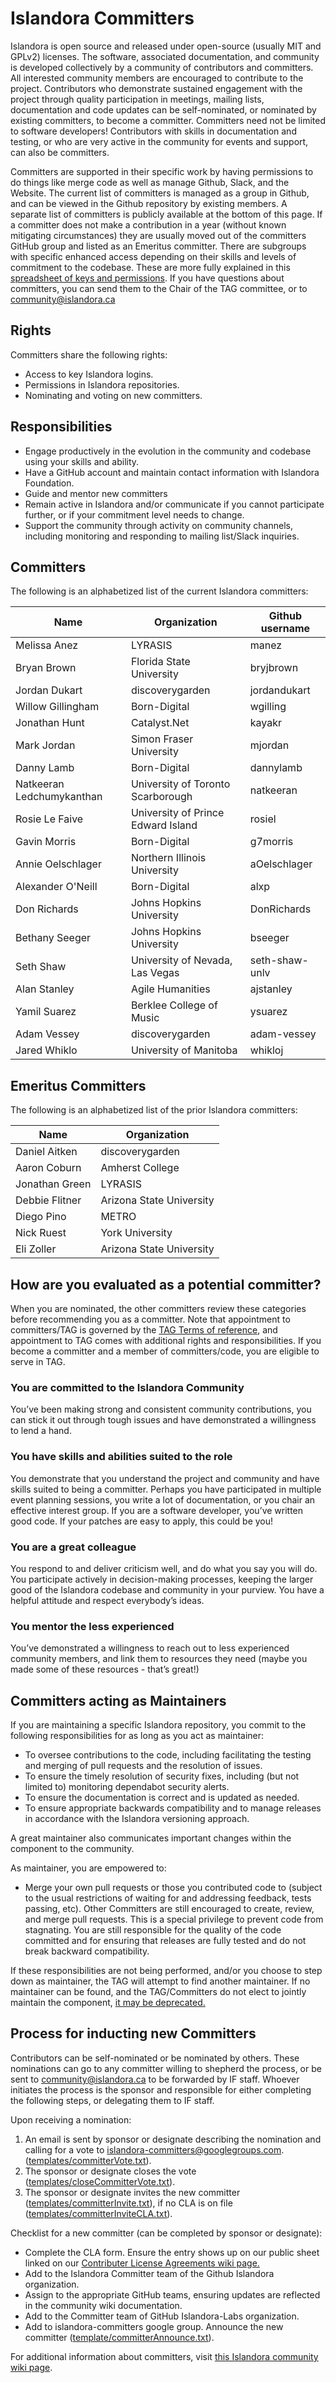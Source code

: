 # Islandora Committers

Islandora is open source and released under open-source (usually MIT and GPLv2) licenses. The software, associated documentation, and community is developed collectively by a community of contributors and committers. All interested community members are encouraged to contribute to the project. Contributors who demonstrate sustained engagement with the project through quality participation in meetings, mailing lists, documentation and code updates can be self-nominated, or nominated by existing committers, to become a committer. Committers need not be limited to software developers! Contributors with skills in documentation and testing, or who are very active in the community for events and support, can also be committers. 

Committers are supported in their specific work by having permissions to do things like merge code as well as manage Github, Slack, and the Website. The current list of committers is managed as a group in Github, and can be viewed in the Github repository by existing members. A separate list of committers is publicly available at the bottom of this page. If a committer does not make a contribution in a year (without known mitigating circumstances) they are usually moved out of the committers GitHub group and listed as an Emeritus committer. There are subgroups with specific enhanced access depending on their skills and levels of commitment to the codebase. These are more fully explained in this [spreadsheet of keys and permissions](https://docs.google.com/spreadsheets/d/1a7bmUkrXQ4iYyhsFbcuK0feI3f5-IjBHq9Z8wUSHmFw/edit?usp=sharing). If you have questions about committers, you can send them to the Chair of the TAG committee, or to community@islandora.ca


## Rights

Committers share the following rights:

* Access to key Islandora logins.
* Permissions in Islandora repositories. 
* Nominating and voting on new committers.


## Responsibilities

* Engage productively in the evolution in the community and codebase using your skills and ability.
* Have a GitHub account and maintain contact information with Islandora Foundation. 
* Guide and mentor new committers
* Remain active in Islandora and/or communicate if you cannot participate further, or if your commitment level needs to change. 
* Support the community through activity on community channels, including monitoring and responding to mailing list/Slack inquiries.


## Committers

The following is an alphabetized list of the current Islandora committers:

| Name                        | Organization                          | Github username |
|-----------------------------|---------------------------------------|----------------|
| Melissa Anez                | LYRASIS                               | manez          |
| Bryan Brown                 | Florida State University              | bryjbrown      |
| Jordan Dukart               | discoverygarden                       | jordandukart   |
| Willow Gillingham           | Born-Digital                          | wgilling       |
| Jonathan Hunt               | Catalyst.Net                          | kayakr         |
| Mark Jordan                 | Simon Fraser University               | mjordan        |
| Danny Lamb                  | Born-Digital                          | dannylamb      |
| Natkeeran Ledchumykanthan   | University of Toronto Scarborough     | natkeeran      |
| Rosie Le Faive              | University of Prince Edward Island    | rosiel         |
| Gavin Morris                | Born-Digital                          | g7morris       | 
| Annie Oelschlager           | Northern Illinois University          | aOelschlager   |
| Alexander O'Neill           | Born-Digital                          | alxp           |
| Don Richards                | Johns Hopkins University              | DonRichards    |
| Bethany Seeger              | Johns Hopkins University              | bseeger        |
| Seth Shaw                   | University of Nevada, Las Vegas       | seth-shaw-unlv |
| Alan Stanley                | Agile Humanities                      | ajstanley      |
| Yamil Suarez                | Berklee College of Music              | ysuarez        |
| Adam Vessey                 | discoverygarden                       | adam-vessey    |
| Jared Whiklo                | University of Manitoba                | whikloj        |


## Emeritus Committers

The following is an alphabetized list of the prior Islandora committers:

| Name                        | Organization                      |
|-----------------------------|-----------------------------------|
| Daniel Aitken               | discoverygarden                   |
| Aaron Coburn                | Amherst College                   |
| Jonathan Green              | LYRASIS                           |
| Debbie Flitner              | Arizona State University          |
| Diego Pino                  | METRO                             |
| Nick Ruest                  | York University                   |
| Eli Zoller                  | Arizona State University          |



## How are you evaluated as a potential committer? 

When you are nominated, the other committers review these categories before recommending you as a committer. Note that appointment to committers/TAG is governed by the [TAG Terms of reference](https://github.com/Islandora/islandora-community/wiki/Technical-Advisory-Group-Terms-of-Reference), and appointment to TAG comes with additional rights and responsibilities. If you become a committer and a member of committers/code, you are eligible to serve in TAG. 

### You are committed to the Islandora Community
You’ve been making strong and consistent community contributions, you can stick it out through tough issues and have demonstrated a willingness to lend a hand.

### You have skills and abilities suited to the role
You demonstrate that you understand the project and community and have skills suited to being a committer. Perhaps you have participated in multiple event planning sessions, you write a lot of documentation, or you chair an effective interest group. If you are a software developer, you’ve written good code. If your patches are easy to apply, this could be you!

### You are a great colleague
You respond to and deliver criticism well, and do what you say you will do. You participate actively in decision-making processes, keeping the larger good of the Islandora codebase and community in your purview. You have a helpful attitude and respect everybody’s ideas. 

### You mentor the less experienced
You’ve demonstrated a willingness to reach out to less experienced community members, and link them to resources they need (maybe you made some of these resources - that’s great!)

## Committers acting as Maintainers

If you are maintaining a specific Islandora repository, you commit to the following responsibilities for as long as you act as maintainer: 

* To oversee contributions to the code, including facilitating the testing and merging of pull requests and the resolution of issues. 
* To ensure the timely resolution of security fixes, including (but not limited to) monitoring  dependabot security alerts.
* To ensure the documentation is correct and is updated as needed.
* To ensure appropriate backwards compatibility and to manage releases in accordance with the Islandora versioning approach.

A great maintainer also communicates important changes within the component to the community.

As maintainer, you are empowered to:

* Merge your own pull requests or those you contributed code to (subject to the usual restrictions of waiting for and addressing feedback, tests passing, etc). Other Committers are still encouraged to create, review, and merge pull requests. This is a special privilege to prevent code from stagnating. You are still responsible for the quality of the code committed and for ensuring that releases are fully tested and do not break backward compatibility.

If these responsibilities are not being performed, and/or you choose to step down as maintainer, the TAG will attempt to find another maintainer. If no maintainer can be found, and the TAG/Committers do not elect to jointly maintain the component, [it may be deprecated.](https://docs.google.com/document/d/1jgpTRxJOsp-i9Ig32mV7bEo4nYnQpqyV-XmGr6XyxRI/edit#heading=h.qtkvngtd9weq) 

## Process for inducting new Committers

Contributors can be self-nominated or be nominated by others. These nominations can go to any committer willing to shepherd the process, or be sent to community@islandora.ca to be forwarded by IF staff. Whoever initiates the process is the sponsor and responsible for either completing the following steps, or delegating them to IF staff. 

Upon receiving a nomination: 

1. An email is sent by sponsor or designate describing the nomination and calling for a vote to islandora-committers@googlegroups.com. ([templates/committerVote.txt](https://raw.githubusercontent.com/Islandora/documentation/main/docs/contributing/templates/committerVote.txt)).
1. The sponsor or designate closes the vote ([templates/closeCommitterVote.txt](https://raw.githubusercontent.com/Islandora/documentation/main/docs/contributing/templates/closeCommitterVote.txt)).
1. The sponsor or designate invites the new committer ([templates/committerInvite.txt](https://raw.githubusercontent.com/Islandora/documentation/main/docs/contributing/templates/committerInvite.txt)), if no CLA is on file ([templates/committerInviteCLA.txt](https://raw.githubusercontent.com/Islandora/documentation/main/docs/contributing/templates/committerInviteCLA.txt)).

Checklist for a new committer (can be completed by sponsor or designate):

* Complete the CLA form. Ensure the entry shows up on our public sheet linked on our [Contributer License Agreements wiki page.](https://github.com/Islandora/islandora-community/wiki/Contributor-License-Agreements)
* Add to the Islandora Committer team of the Github Islandora organization.
* Assign to the appropriate GitHub teams, ensuring updates are reflected in the community wiki documentation. 
* Add to the Committer team of GitHub Islandora-Labs organization.
* Add to islandora-committers google group.
 Announce the new committer ([template/committerAnnounce.txt](https://raw.githubusercontent.com/Islandora/documentation/main/docs/contributing/templates/committerAnnounce.txt)).

For additional information about committers, visit [this Islandora community wiki page](https://github.com/Islandora/islandora-community/wiki/Islandora-Committers).
